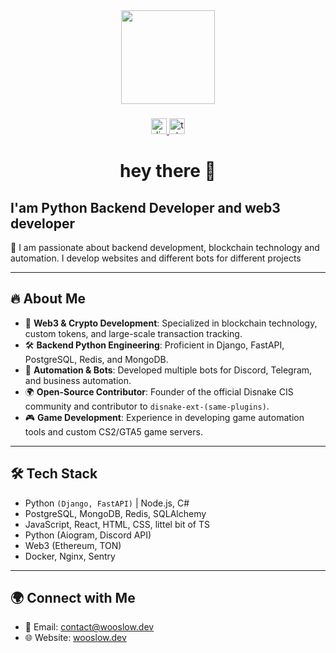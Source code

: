 <div align="center">
  <img height="150" src="https://avatars.githubusercontent.com/u/84588908?s=400&u=a30a3a12e1b387945e2bdc2f169cd8f05882b85f&v=4"  />
</div>

###

<div align="center">
  <a href="https://discord.com/users/211148434273468426" target="_blank">
    <img src="https://img.shields.io/static/v1?message=Discord&logo=discord&label=&color=7289DA&logoColor=white&labelColor=&style=for-the-badge" height="25" alt="discord logo"  />
  </a>
  <a href="https://t.me/wooslow" target="_blank">
    <img src="https://img.shields.io/static/v1?message=Telegram&logo=telegram&label=&color=2CA5E0&logoColor=white&labelColor=&style=for-the-badge" height="25" alt="telegram logo"  />
  </a>
</div>

###

<h1 align="center">hey there 👋</h1>

## I'am Python Backend Developer and web3 developer

🚀 I am passionate about backend development, blockchain technology and automation. I develop websites and different bots for different projects

---

## 🔥 About Me
- 🎯 **Web3 & Crypto Development**: Specialized in blockchain technology, custom tokens, and large-scale transaction tracking.
- 🛠 **Backend Python Engineering**: Proficient in Django, FastAPI, PostgreSQL, Redis, and MongoDB.
- 🤖 **Automation & Bots**: Developed multiple bots for Discord, Telegram, and business automation.
- 🌍 **Open-Source Contributor**: Founder of the official Disnake CIS community and contributor to `disnake-ext-(same-plugins)`.
- 🎮 **Game Development**: Experience in developing game automation tools and custom CS2/GTA5 game servers.
---

## 🛠 Tech Stack

- Python `(Django, FastAPI)` | Node.js, C#
- PostgreSQL, MongoDB, Redis, SQLAlchemy
- JavaScript, React, HTML, CSS, littel bit of TS
- Python (Aiogram, Discord API)
- Web3 (Ethereum, TON)
- Docker, Nginx, Sentry

---

## 🌍 Connect with Me
- 📧 Email: [contact@wooslow.dev](mailto:contact@wooslow.dev)
- 🌐 Website: [wooslow.dev](https://wooslow.dev)
